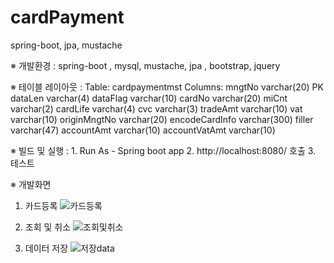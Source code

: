 # cardPayment
spring-boot, jpa, mustache
<br/>

※ 개발환경 : spring-boot , mysql, mustache, jpa , bootstrap, jquery


※ 테이블 레이아웃 :   Table: cardpaymentmst
                    Columns:
                            mngtNo varchar(20) PK 
                            dataLen varchar(4) 
                            dataFlag varchar(10) 
                            cardNo varchar(20) 
                            miCnt varchar(2) 
                            cardLife varchar(4) 
                            cvc varchar(3) 
                            tradeAmt varchar(10) 
                            vat varchar(10) 
                            originMngtNo varchar(20) 
                            encodeCardInfo varchar(300) 
                            filler varchar(47) 
                            accountAmt varchar(10) 
                            accountVatAmt varchar(10)


※ 빌드 및 실행 : 1. Run As - Spring boot app
                 2. http://localhost:8080/ 호출
                 3. 테스트
                 
                 
※ 개발화면
1. 카드등록
   ![카드등록](https://user-images.githubusercontent.com/87290936/125238051-9fd69c00-e321-11eb-8417-0d914fab1675.PNG)
   
2. 조회 및 취소
   ![조회및취소](https://user-images.githubusercontent.com/87290936/125238113-ba107a00-e321-11eb-9bc5-780edeaf128e.PNG)
   
3. 데이터 저장
   ![저장data](https://user-images.githubusercontent.com/87290936/125238116-bb41a700-e321-11eb-90f0-fc8828da8dbb.PNG)  
